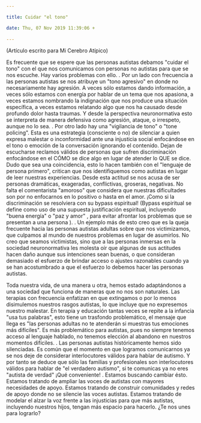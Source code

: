 ```yaml
---

title: Cuidar "el tono"

date: Thu, 07 Nov 2019 11:39:06 +
 
---
```

(Artículo escrito para Mi Cerebro Atípico)

Es frecuente que se espere que las personas autistas debamos "cuidar el tono" con el que nos comunicamos con personas no autistas para que se nos escuche. Hay varios problemas con ello.
.
Por un lado con frecuencia a las personas autistas se nos atribuye un "tono agresivo" en donde no necesariamente hay agresión. A veces sólo estamos dando información, a veces sólo estamos con energía por hablar de un tema que nos apasiona, a veces estamos nombrando la indignación que nos produce una situación específica, a veces estamos relatando algo que nos ha causado desde profundo dolor hasta traumas. Y desde la perspectiva neuronormativa esto se interpreta de manera defensiva como agresión, ataque, o irrespeto, aunque no lo sea.
.
Por otro lado hay una "vigilancia de tono" o "tone policing". Esta es una estrategia (consciente o no) de silenciar a quien expresa malestar o inconformidad ante una injusticia social enfocándose en el tono o emoción de la conversación ignorando el contenido. Dejan de escucharse reclamos válidos de personas que sufren discriminación enfocándose en el CÓMO se dice algo en lugar de atender lo QUE se dice. Dudo que sea una coincidencia, esto lo hacen también con el "lenguaje de persona primero", critican que nos identifiquemos como autistas en lugar de leer nuestras experiencias. Desde esta actitud se nos acusa de ser personas dramáticas, exageradas, conflictivas, groseras, negativas. No falta el comentarista "amoroso" que considera que nuestras dificultades son por no enfocarnos en lo positivo o hasta en el amor. ¡Como si la discriminación se resolviera con su bypass espiritual! (Bypass espiritual se define como uso de una supuesta justificación espiritual, incluyendo "buena energía" o "paz y amor" , para evitar afrontar los problemas que se presentan a una persona ).
.
Un ejemplo más de esto creo que es la queja frecuente hacia las personas autistas adultas sobre que nos victimizamos, que culpamos al mundo de nuestros problemas en lugar de asumirlos. No creo que seamos victimistas, sino que a las personas inmersas en la sociedad neuronormativa les molesta oír que algunas de sus actitudes hacen daño aunque sus intenciones sean buenas, o que consideran demasiado el esfuerzo de brindar acceso o ajustes razonables cuando ya se han acostumbrado a que el esfuerzo lo debemos hacer las personas autistas.

Toda nuestra vida, de una manera u otra, hemos estado adaptándonos a una sociedad que funciona de maneras que no nos son naturales. Las terapias con frecuencia enfatizan en que extingamos o por lo menos disimulemos nuestros rasgos autistas, lo que incluye que no expresemos nuestro malestar. En terapia y educación tantas veces se repite a la infancia "usa tus palabras", esto tiene un trasfondo problemático, el mensaje que llega es "las personas adultas no te atenderán si muestras tus emociones más difíciles". Es más problemático para autistas, pues no siempre tenemos acceso al lenguaje hablado, no tenemos elección al abandono en nuestros momentos difíciles.
.
Las personas autistas históricamente hemos sido silenciadas. Es común que el momento en que logramos comunicarnos ya se nos deje de considerar interlocutores válidos para hablar de autismo. Y por tanto se deduce que sólo las familias y profesionales son interlocutores válidos para hablar de "el verdadero autismo", si te comunicas ya no eres "autista de verdad" ¡Qué conveniente!
.
Estamos buscando cambiar ésto. Estamos tratando de ampliar las voces de autistas con mayores necesidades de apoyo. Estamos tratando de construir comunidades y redes de apoyo donde no se silencie las voces autistas. Estamos tratando de modelar el alzar la voz frente a las injusticias para que más autistas, incluyendo nuestros hijos, tengan más espacio para hacerlo. ¿Te nos unes para lograrlo?

